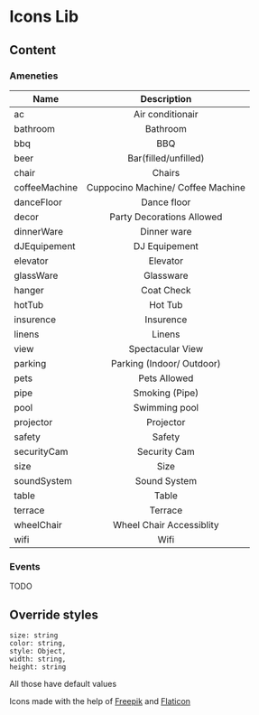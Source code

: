 # Icons Lib

## Content

### Ameneties

| Name          |            Description            |
| ------------- | :-------------------------------: |
| ac            |         Air conditionair          |
| bathroom      |             Bathroom              |
| bbq           |                BBQ                |
| beer          |       Bar(filled/unfilled)        |
| chair         |              Chairs               |
| coffeeMachine | Cuppocino Machine/ Coffee Machine |
| danceFloor    |            Dance floor            |
| decor         |     Party Decorations Allowed     |
| dinnerWare    |            Dinner ware            |
| dJEquipement  |           DJ Equipement           |
| elevator      |             Elevator              |
| glassWare     |             Glassware             |
| hanger        |            Coat Check             |
| hotTub        |              Hot Tub              |
| insurence     |             Insurence             |
| linens        |              Linens               |
| view          |         Spectacular View          |
| parking       |     Parking (Indoor/ Outdoor)     |
| pets          |           Pets Allowed            |
| pipe          |          Smoking (Pipe)           |
| pool          |           Swimming pool           |
| projector     |             Projector             |
| safety        |              Safety               |
| securityCam   |           Security Cam            |
| size          |               Size                |
| soundSystem   |           Sound System            |
| table         |               Table               |
| terrace       |              Terrace              |
| wheelChair    |     Wheel Chair Accessiblity      |
| wifi          |               Wifi                |

### Events

TODO

## Override styles

    size: string
    color: string,
    style: Object,
    width: string,
    height: string

All those have default values

Icons made with the help of [Freepik](https://www.freepik.com) and [Flaticon](www.flaticon.com)
